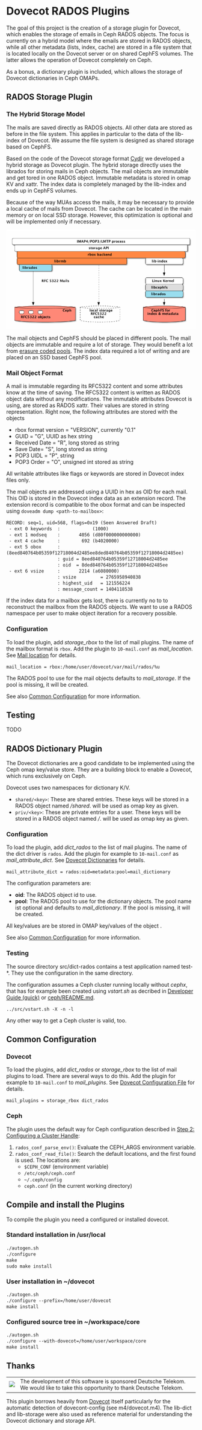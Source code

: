 Dovecot RADOS Plugins
=====================

The goal of this project is the creation of a storage plugin for Dovecot, which enables the storage of emails in Ceph RADOS objects. The focus is currently on a hybrid model where the emails are stored in RADOS objects, while all other metadata (lists, index, cache) are stored in a file system that is located locally on the Dovecot server or on shared CephFS volumes. The latter allows the operation of Dovecot completely on Ceph.

As a bonus, a dictionary plugin is included, which allows the storage of Dovecot dictionaries in Ceph OMAPs.

## RADOS Storage Plugin
### The Hybrid Storage Model

The mails are saved directly as RADOS objects. All other data are stored as before in the file system. This applies in particular to the data of the lib-index of Dovecot. We assume the file system is designed as shared storage based on CephFS.

Based on the code of the Dovecot storage format [Cydir](http://wiki.dovecot.org/MailboxFormat/Cydir) we developed a hybrid storage as Dovecot plugin. The hybrid storage directly uses the librados for storing mails in Ceph objects. The mail objects are immutable and get tored in one RADOS object.  Immutable metadata is stored in omap KV and xattr. The index data is completely managed by the lib-index and ends up in CephFS volumes.

Because of the way MUAs access the mails, it may be necessary to provide a local cache of mails from Dovecot. The cache can be located in the main memory or on local SSD storage. However, this optimization is optional and will be implemented only if necessary.

![Overview](doc/images/dovecot-ceph-hybrid-libindex-rmb-cache.png)

The mail objects and CephFS should be placed in different pools. The mail objects are immutable and require a lot of storage. They would benefit a lot from [erasure coded pools](http://docs.ceph.com/docs/master/architecture/#erasure-coding). The index data required a lot of writing and are placed on an SSD based CephFS pool.

### Mail Object Format

A mail is immutable regarding its RFC5322 content and some attributes know at the time of saving. The RFC5322 content is written as RADOS object data without any modifications. The immutable attributes Dovecot is using, are stored as RADOS xattr. Their values are stored in string representation. Right now, the following attributes are stored with the objects

* rbox format version = "VERSION", currently "0.1"
* GUID = "G", UUID as hex string
* Received Date = "R", long stored as string
* Save Date= "S", long stored as string
* POP3 UIDL = "P", string
* POP3 Order = "O", unsigned int stored as string

All writable attributes like flags or keywords are stored in Dovecot index files only. 

The mail objects are addressed using a UUID in hex as OID for each mail. This OID is stored in the Dovecot index data as an extension record. The extension record is compatible to the obox format and can be inspected using `doveadm dump <path-to-mailbox>`: 
````
RECORD: seq=1, uid=568, flags=0x19 (Seen Answered Draft)
 - ext 0 keywords  :            (1000)
 - ext 1 modseq    :       4056 (d80f000000000000)
 - ext 4 cache     :        692 (b4020000)
 - ext 5 obox      :            (8eed840764b05359f12718004d2485ee8ded840764b05359f12718004d2485ee)
                   : guid = 8eed840764b05359f12718004d2485ee
                   : oid  = 8ded840764b05359f12718004d2485ee
 - ext 6 vsize     :       2214 (a6080000)
                   : vsize         = 2765958940838
                   : highest_uid   = 121556224
                   : message_count = 1404118538
````

If the index data for a mailbox gets lost, there is currently no to to reconstruct the mailbox from the RADOS objects. We want to use a RADOS namespace per user to make object iteration for a recovery possible.

### Configuration

To load the plugin, add _storage_rbox_ to the list of mail plugins. The name of the mailbox format is `rbox`. Add the plugin to `10-mail.conf` as _mail_location_. See [Mail location](http://wiki.dovecot.org/MailLocation) for details. 

    mail_location = rbox:/home/user/dovecot/var/mail/rados/%u

The RADOS pool to use for the mail objects defaults to _mail_storage_. If the pool is missing, it will be created.

See also [Common Configuration](#common-configuration) for more information.

## Testing

TODO

## RADOS Dictionary Plugin

The Dovecot dictionaries are a good candidate to be implemented using the Ceph omap key/value store. They are a building block to enable a Dovecot, which runs exclusively on Ceph.

Dovecot uses two namespaces for dictionary K/V.

* `shared/<key>`: These are shared entries. These keys will be stored in a RADOS object named _<oid>/shared_. <key> will be used as omap key as given.
* `priv/<key>`: These are private entries for a user. These keys will be stored in a RADOS object named _<oid>/<username>_. <key> will be used as omap key as given.

### Configuration

To load the plugin, add _dict_rados_ to the list of mail plugins. The name of the dict driver is `rados`. Add the plugin for example to `10-mail.conf` as _mail\_attribute\_dict_. See [Dovecot Dictionaries](http://wiki.dovecot.org/Dictionary) for details.  

    mail_attribute_dict = rados:oid=metadata:pool=mail_dictionary

The configuration parameters are:

* **oid**: The RADOS object id to use. 
* **pool**: The RADOS pool to use for the dictionary objects. The pool name ist optional and defaults to _mail_dictionary_. If the pool is missing, it will be created.

All key/values are be stored in OMAP key/values of the object <oid>.

See also [Common Configuration](#common-configuration) for more information.

### Testing

The source directory src/dict-rados contains a test application named test-*. They use the configuration in the same directory. 

The configuration assumes a Ceph cluster running locally without _cephx_, that has for example been created using _vstart.sh_ as decribed in [Developer Guide (quick)](http://docs.ceph.com/docs/master/dev/quick_guide/) or [ceph/README.md](https://github.com/ceph/ceph/blob/master/README.md). 

    ../src/vstart.sh -X -n -l 

Any other way to get a Ceph cluster is valid, too.

## Common Configuration

### Dovecot
To load the plugins, add _dict_rados_ or _storage_rbox_ to the list of mail plugins to load. There are several ways to do this. Add the plugin for example to `10-mail.conf` to _mail\_plugins_. See [Dovecot Configuration File](https://wiki.dovecot.org/ConfigFile?highlight=%28mail_plugins%29) for details.  

    mail_plugins = storage_rbox dict_rados 
    
### Ceph
The plugin uses the default way for Ceph configuration described in [Step 2: Configuring a Cluster Handle](http://docs.ceph.com/docs/master/rados/api/librados-intro/#step-2-configuring-a-cluster-handle):

1. `rados_conf_parse_env()`: Evaluate the CEPH_ARGS environment variable.
2. `rados_conf_read_file()`: Search the default locations, and the first found is used. The locations are:
   * `$CEPH_CONF` (environment variable)
   * `/etc/ceph/ceph.conf`
   * `~/.ceph/config`
   * `ceph.conf` (in the current working directory)
   
   
## Compile and install the Plugins

To compile the plugin you need a configured or installed dovecot.

### Standard installation in /usr/local

    ./autogen.sh
    ./configure
    make
    sudo make install

### User installation in ~/dovecot

    ./autogen.sh
    ./configure --prefix=/home/user/dovecot   
    make install

### Configured source tree in ~/workspace/core

    ./autogen.sh   
    ./configure --with-dovecot=/home/user/workspace/core 
    make install

## Thanks

<table border="0">
  <tr>
    <td><img src="https://upload.wikimedia.org/wikipedia/commons/2/2e/Telekom_Logo_2013.svg" width="75"></td>
    <td>The development of this software is sponsored Deutsche Telekom. We would like to take this opportunity to thank Deutsche Telekom.</td>
  </tr>
</table>

This plugin borrows heavily from [Dovecot](https://github.com/dovecot/core) itself particularly for the automatic detection of dovecont-config (see m4/dovecot.m4). The lib-dict and lib-storage were also used as reference material for understanding the Dovecot dictionary and storage API.

   



